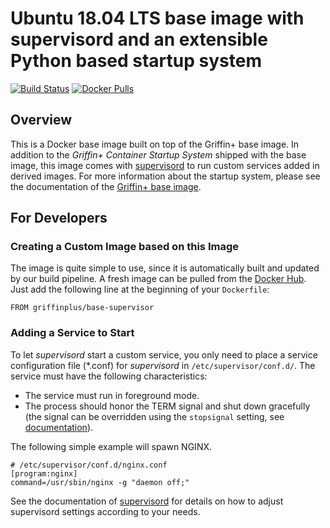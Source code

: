 # Ubuntu 18.04 LTS base image with supervisord and an extensible Python based startup system

[![Build Status](https://dev.azure.com/griffinplus/Docker%20Images/_apis/build/status/6?branchName=master)](https://dev.azure.com/griffinplus/Docker%20Images/_build/latest?definitionId=6&branchName=master)
[![Docker Pulls](https://img.shields.io/docker/pulls/griffinplus/base-supervisor.svg)](https://hub.docker.com/r/griffinplus/base-supervisor/)

## Overview

This is a Docker base image built on top of the Griffin+ base image. In addition to the *Griffin+ Container Startup System*
shipped with the base image, this image comes with [supervisord](http://supervisord.org) to run custom services added
in derived images. For more information about the startup system, please see the documentation of the [Griffin+ base image](https://github.com/GriffinPlus/docker-base/tree/master/base).

## For Developers

### Creating a Custom Image based on this Image

The image is quite simple to use, since it is automatically built and updated by our build pipeline. A fresh image can
be pulled from the [Docker Hub](https://hub.docker.com/r/griffinplus/base-supervisor/). Just add the following line at
the beginning of your `Dockerfile`:

```
FROM griffinplus/base-supervisor
```

### Adding a Service to Start

To let *supervisord* start a custom service, you only need to place a service configuration file (*.conf) for *supervisord*
in `/etc/supervisor/conf.d/`. The service must have the following characteristics:

- The service must run in foreground mode.
- The process should honor the TERM signal and shut down gracefully (the signal can be overridden using the `stopsignal`
  setting, see [documentation](http://supervisord.org/configuration.html#program-x-section-settings)).

The following simple example will spawn NGINX.

```
# /etc/supervisor/conf.d/nginx.conf
[program:nginx]
command=/usr/sbin/nginx -g "daemon off;"
```

See the documentation of [supervisord](http://supervisord.org) for details on how to adjust supervisord settings according
to your needs.
